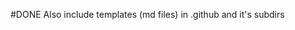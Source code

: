 #DONE  Also include templates (md files) in .github and it's subdirs 
<!--
order:0
completed:2025-02-27T23:19:43-05:00
archived:true
archivedAt:2025-02-27T23:19:43-05:00
originalPath:lib/plugins/default-board-properties-plugin.js
originalLine:67
-->



